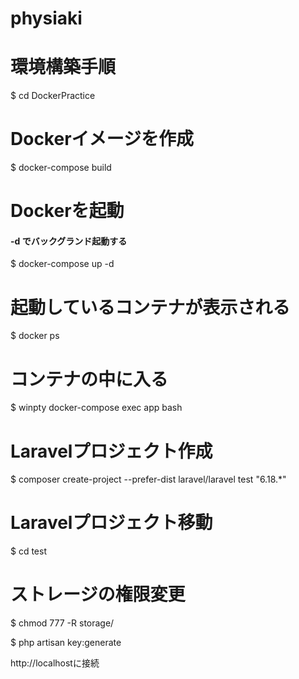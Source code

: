# physiaki
# 環境構築手順
$ cd DockerPractice

# Dockerイメージを作成
$ docker-compose build

# Dockerを起動
#### -d でバックグランド起動する
$ docker-compose up -d

# 起動しているコンテナが表示される
$ docker ps

# コンテナの中に入る
$ winpty docker-compose exec app bash

# Laravelプロジェクト作成
$ composer create-project --prefer-dist laravel/laravel test "6.18.*"

# Laravelプロジェクト移動
$ cd test

# ストレージの権限変更
$ chmod 777 -R storage/

$ php artisan key:generate

http://localhostに接続
